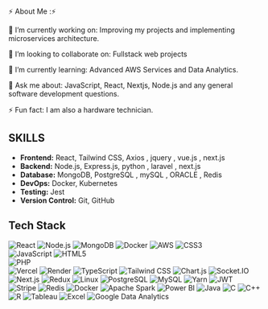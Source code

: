 ⚡ About Me :⚡

🔭 I’m currently working on:
Improving my projects and implementing microservices architecture.

👯 I’m looking to collaborate on:
Fullstack web projects

🌱 I’m currently learning:
Advanced AWS Services and Data Analytics.

💬 Ask me about:
JavaScript, React, Nextjs, Node.js and any general software development questions.

⚡ Fun fact:
I am also a hardware technician.

## SKILLS 

- **Frontend:** React, Tailwind CSS, Axios , jquery , vue.js , next.js
- **Backend:** Node.js, Express.js, python , laravel , next.js
- **Database:** MongoDB, PostgreSQL , mySQL , ORACLE , Redis 
- **DevOps:** Docker, Kubernetes
- **Testing:** Jest
- **Version Control:** Git, GitHub
  
## Tech Stack

![React](https://img.shields.io/badge/React-20232A?style=for-the-badge&logo=react&logoColor=61DAFB)
![Node.js](https://img.shields.io/badge/Node.js-339933?style=for-the-badge&logo=nodedotjs&logoColor=white)
![MongoDB](https://img.shields.io/badge/MongoDB-4EA94B?style=for-the-badge&logo=mongodb&logoColor=white)
![Docker](https://img.shields.io/badge/Docker-2496ED?style=for-the-badge&logo=docker&logoColor=white)
![AWS](https://img.shields.io/badge/AWS-%23FF9900.svg?style=for-the-badge&logo=amazonaws&logoColor=white)
![CSS3](https://img.shields.io/badge/CSS3-%231572B6.svg?style=for-the-badge&logo=css3&logoColor=white)   
![JavaScript](https://img.shields.io/badge/JavaScript-%23F7DF1E.svg?style=for-the-badge&logo=javascript&logoColor=black)
![HTML5](https://img.shields.io/badge/HTML5-%23E34F26.svg?style=for-the-badge&logo=html5&logoColor=white)   
![PHP](https://img.shields.io/badge/PHP-%23777BB4.svg?style=for-the-badge&logo=php&logoColor=white)        
![Vercel](https://img.shields.io/badge/Vercel-%23000000.svg?style=for-the-badge&logo=vercel&logoColor=white) 
![Render](https://img.shields.io/badge/Render-%230000FF.svg?style=for-the-badge&logo=render&logoColor=white) 
![TypeScript](https://img.shields.io/badge/TypeScript-%23007ACC.svg?style=for-the-badge&logo=typescript&logoColor=white) 
![Tailwind CSS](https://img.shields.io/badge/Tailwind%20CSS-%2306B6D4.svg?style=for-the-badge&logo=tailwindcss&logoColor=white) 
![Chart.js](https://img.shields.io/badge/Chart.js-%23FF6384.svg?style=for-the-badge&logo=chartdotjs&logoColor=white) 
![Socket.IO](https://img.shields.io/badge/Socket.IO-%23010101.svg?style=for-the-badge&logo=socketdotio&logoColor=white) 
![Next.js](https://img.shields.io/badge/Next.js-%23000000.svg?style=for-the-badge&logo=nextdotjs&logoColor=white) 
![Redux](https://img.shields.io/badge/Redux-%23764ABC.svg?style=for-the-badge&logo=redux&logoColor=white) 
![Linux](https://img.shields.io/badge/Linux-%23FCC624.svg?style=for-the-badge&logo=linux&logoColor=black) 
![PostgreSQL](https://img.shields.io/badge/PostgreSQL-%23336791.svg?style=for-the-badge&logo=postgresql&logoColor=white) 
![MySQL](https://img.shields.io/badge/MySQL-%234479A1.svg?style=for-the-badge&logo=mysql&logoColor=white) 
![Yarn](https://img.shields.io/badge/Yarn-%232C8EBB.svg?style=for-the-badge&logo=yarn&logoColor=white) 
![JWT](https://img.shields.io/badge/JWT-%2300B0FF.svg?style=for-the-badge&logo=jsonwebtokens&logoColor=white) 
![Stripe](https://img.shields.io/badge/Stripe-%23646EFB.svg?style=for-the-badge&logo=stripe&logoColor=white) 
![Redis](https://img.shields.io/badge/Redis-%23DC382D.svg?style=for-the-badge&logo=redis&logoColor=white) 
![Docker](https://img.shields.io/badge/Docker-%232496ED.svg?style=for-the-badge&logo=docker&logoColor=white) 
![Apache Spark](https://img.shields.io/badge/Apache%20Spark-%23E25A1C.svg?style=for-the-badge&logo=apachespark&logoColor=white) 
![Power BI](https://img.shields.io/badge/Power%20BI-%23F2C811.svg?style=for-the-badge&logo=powerbi&logoColor=black) 
![Java](https://img.shields.io/badge/Java-%23ED8B00.svg?style=for-the-badge&logo=java&logoColor=white) 
![C](https://img.shields.io/badge/C-%2300599C.svg?style=for-the-badge&logo=c&logoColor=white) 
![C++](https://img.shields.io/badge/C++-%2300599C.svg?style=for-the-badge&logo=cplusplus&logoColor=white) 
![R](https://img.shields.io/badge/R-%23276DC3.svg?style=for-the-badge&logo=r&logoColor=white) 
![Tableau](https://img.shields.io/badge/Tableau-%23E97627.svg?style=for-the-badge&logo=tableau&logoColor=white) 
![Excel](https://img.shields.io/badge/Excel-%230078D4.svg?style=for-the-badge&logo=microsoftexcel&logoColor=white) 
![Google Data Analytics](https://img.shields.io/badge/Google%20Data%20Analytics-%234285F4.svg?style=for-the-badge&logo=googleanalytics&logoColor=white) 
